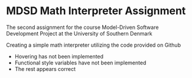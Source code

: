 # MDSD Math Interpreter Assignment

The second assignment for the course Model-Driven Software Development Project at the University of Southern Denmark

Creating a simple math interpreter utilizing the code provided on Github

- Hovering has not been implemented
- Functional style variables have not been implemented
- The rest appears correct

